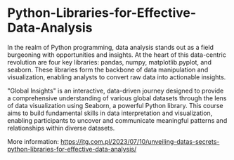 # Python-Libraries-for-Effective-Data-Analysis
In the realm of Python programming, data analysis stands out as a field burgeoning with opportunities and insights. At the heart of this data-centric revolution are four key libraries: pandas, numpy, matplotlib.pyplot, and seaborn. These libraries form the backbone of data manipulation and visualization, enabling analysts to convert raw data into actionable insights.

"Global Insights" is an interactive, data-driven journey designed to provide a comprehensive understanding of various global datasets through the lens of data visualization using Seaborn, a powerful Python library. This course aims to build fundamental skills in data interpretation and visualization, enabling participants to uncover and communicate meaningful patterns and relationships within diverse datasets.

More information: https://itg.com.pl/2023/07/10/unveiling-datas-secrets-python-libraries-for-effective-data-analysis/
